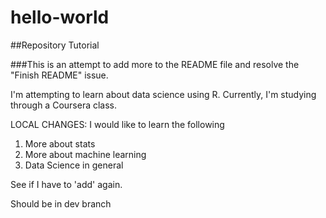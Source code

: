 # hello-world
##Repository Tutorial

###This is an attempt to add more to the README file and resolve the "Finish README" issue.

I'm attempting to learn about data science using R.  Currently, I'm studying through a Coursera class.  

LOCAL CHANGES: I would like to learn the following

1. More about stats
2. More about machine learning
3. Data Science in general

See if I have to 'add' again.

Should be in dev branch

